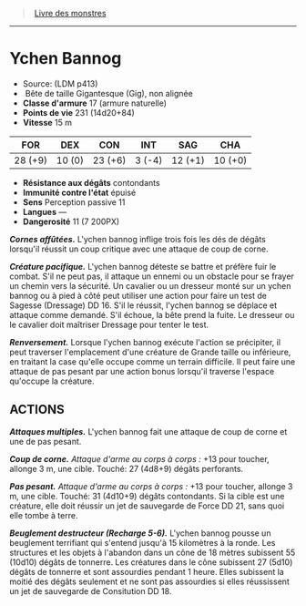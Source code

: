 ﻿> [Livre des monstres](tome_of_beasts.md)

---

# Ychen Bannog

- Source: (LDM p413)
-  Bête de taille Gigantesque (Gig), non alignée
- **Classe d'armure** 17 (armure naturelle)
- **Points de vie** 231 (14d20+84)
- **Vitesse** 15 m

|FOR|DEX|CON|INT|SAG|CHA|
|---|---|---|---|---|---|
|28 (+9)|10 (0)|23 (+6)|3 (-4)|12 (+1)|10 (+0)|

- **Résistance aux dégâts** contondants
- **Immunité contre l'état** épuisé
- **Sens** Perception passive 11
- **Langues** —
- **Dangerosité** 11 (7 200PX)

**_Cornes affûtées._** L'ychen bannog inflige trois fois les dés de dégâts lorsqu'il réussit un coup critique avec une attaque de coup de corne.

**_Créature pacifique._** L'ychen bannog déteste se battre et préfère fuir le combat. S'il ne peut pas, il attaque un ennemi ou un obstacle pour se frayer un chemin vers la sécurité. Un cavalier ou un dresseur monté sur un ychen bannog ou à pied à côté peut utiliser une action pour faire un test de Sagesse (Dressage) DD 16. S'il le réussit, l'ychen bannog se déplace et attaque comme demandé. S'il échoue, la bête prend la fuite. Le dresseur ou le cavalier doit maîtriser Dressage pour tenter le test.

**_Renversement._** Lorsque l'ychen bannog exécute l'action se précipiter, il peut traverser l'emplacement d'une créature de Grande taille ou inférieure, en traitant la case qu'elle occupe comme un terrain difficile. Il peut faire une attaque de pas pesant par une action bonus lorsqu'il traverse l'espace qu'occupe la créature.

## ACTIONS

**_Attaques multiples._** L'ychen bannog fait une attaque de coup de corne et une de pas pesant.

**_Coup de corne._** _Attaque d'arme au corps à corps :_ +13 pour toucher, allonge 3 m, une cible. Touché: 27 (4d8+9) dégâts perforants.

**_Pas pesant._** _Attaque d'arme au corps à corps :_ +13 pour toucher, allonge 3 m, une cible. Touché: 31 (4d10+9) dégâts contondants. Si la cible est une créature, elle doit réussir un jet de sauvegarde de Force DD 21, sans quoi elle tombe à terre.

**_Beuglement destructeur (Recharge 5-6)._** L'ychen bannog pousse un beuglement terrifiant qui s'entend jusqu'à 15 kilomètres à la ronde. Les structures et les objets à l'abandon dans un cône de 18 mètres subissent 55 (10d10) dégâts de tonnerre. Les créatures dans le cône subissent 27 (5d10) dégâts de tonnerre et sont assourdies pendant 1 heure. Elles subissent la moitié des dégâts seulement et ne sont pas assourdies si elles réussissent un jet de sauvegarde de Consitution DD 18.

